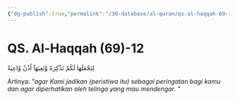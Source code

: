 ```yaml
---
{"dg-publish":true,"permalink":"/30-database/al-quran/qs-al-haqqah-69-12/"}
---
```



# QS. Al-Haqqah (69)-12
لِنَجْعَلَهَا لَكُمْ تَذْكِرَةً وَّتَعِيَهَآ اُذُنٌ وَّاعِيَةٌ 

Artinya: *"agar Kami jadikan (peristiwa itu) sebagai peringatan bagi kamu dan agar diperhatikan oleh telinga yang mau mendengar. "*
